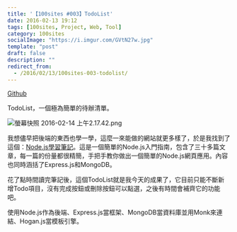 ```yaml
---
title: '【100sites #003】TodoList'
date: 2016-02-13 19:12
tags: [100sites, Project, Web, Tool]
category: 100sites
socialImage: "https://i.imgur.com/GVtN27w.jpg"
template: "post"
draft: false
description: ""
redirect_from:
  - /2016/02/13/100sites-003-todolist/
---
```


<p><a href="https://github.com/Kamigami55/100sites/tree/master/003_Todolist">Github</a></p>

<p>TodoList，一個極為簡單的待辦清單。</p>

<!-- more -->

![螢幕快照 2016-02-14 上午2.17.42.png](https://i.imgur.com/GVtN27w.jpg)

<p>我想儘早把後端的東西也學一學，這麼一來能做的網站就更多樣了，於是我找到了這個：<a href="https://nodejust.com/category/nodejs/page/6/">Node.js學習筆記</a>。這是一個簡單的Node.js入門指南，包含了三十多篇文章，每一篇的份量都很精簡，手把手教你做出一個簡單的Node.js網頁應用。內容也同時涵括了Express.js和MongoDB。</p>

<p>花了點時間讀完筆記後，這個TodoList就是我今天的成果了，它目前只能不斷新增Todo項目，沒有完成按鈕或刪除按鈕可以點選，之後有時間會補齊它的功能吧。</p>

<p>使用Node.js作為後端、Express.js當框架、MongoDB當資料庫並用Monk來連結、Hogan.js當模板引擎。</p>